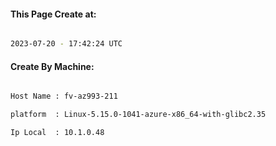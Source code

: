 
   
#### This Page Create at:

```bash

2023-07-20 - 17:42:24 UTC

```

#### Create By Machine:

```bash

Host Name : fv-az993-211

platform  : Linux-5.15.0-1041-azure-x86_64-with-glibc2.35

Ip Local  : 10.1.0.48

```

